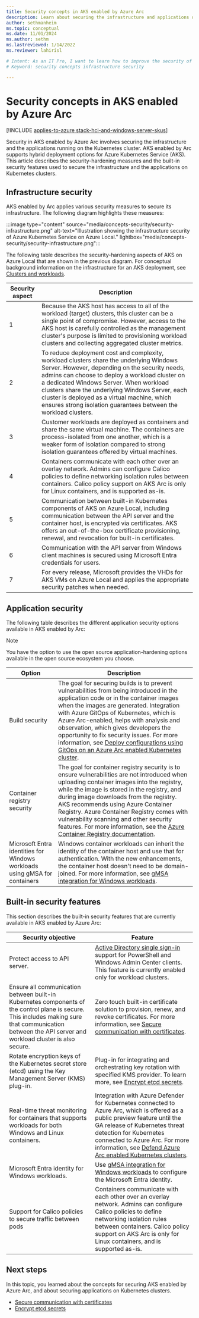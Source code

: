 ```yaml
---
title: Security concepts in AKS enabled by Azure Arc
description: Learn about securing the infrastructure and applications on a Kubernetes cluster in AKS enabled by Arc.
author: sethmanheim
ms.topic: conceptual
ms.date: 11/01/2024
ms.author: sethm 
ms.lastreviewed: 1/14/2022
ms.reviewer: lahirisl

# Intent: As an IT Pro, I want to learn how to improve the security of the applications and infrastructure in AKS enabled by Azure Arc.
# Keyword: security concepts infrastructure security

---
```


# Security concepts in AKS enabled by Azure Arc

[!INCLUDE [applies-to-azure stack-hci-and-windows-server-skus](includes/aks-hci-applies-to-skus/aks-hybrid-applies-to-azure-stack-hci-windows-server-sku.md)]

Security in AKS enabled by Azure Arc involves securing the infrastructure and the applications running on the Kubernetes cluster. AKS enabled by Arc supports hybrid deployment options for Azure Kubernetes Service (AKS). This article describes the security-hardening measures and the built-in security features used to secure the infrastructure and the applications on Kubernetes clusters.

## Infrastructure security

AKS enabled by Arc applies various security measures to secure its infrastructure. The following diagram highlights these measures:

:::image type="content" source="media/concepts-security/security-infrastructure.png" alt-text="Illustration showing the infrastructure security of Azure Kubernetes Service on Azure Local." lightbox="media/concepts-security/security-infrastructure.png":::

The following table describes the security-hardening aspects of AKS on Azure Local that are shown in the previous diagram. For conceptual background information on the infrastructure for an AKS deployment, see [Clusters and workloads](./kubernetes-concepts.md).

| Security aspect |  Description  |
| ------  | --------|
| 1  | Because the AKS host has access to all of the workload (target) clusters, this cluster can be a single point of compromise. However, access to the AKS host is carefully controlled as the management cluster's purpose is limited to provisioning workload clusters and collecting aggregated cluster metrics. |
| 2 | To reduce deployment cost and complexity, workload clusters share the underlying Windows Server. However, depending on the security needs, admins can choose to deploy a workload cluster on a dedicated Windows Server. When workload clusters share the underlying Windows Server, each cluster is deployed as a virtual machine, which ensures strong isolation guarantees between the workload clusters. |
| 3 |  Customer workloads are deployed as containers and share the same virtual machine. The containers are process-isolated from one another, which is a weaker form of isolation compared to strong isolation guarantees offered by virtual machines.  |
| 4 | Containers communicate with each other over an overlay network. Admins can configure Calico policies to define networking isolation rules between containers. Calico policy support on AKS Arc is only for Linux containers, and is supported as-is. |
| 5 | Communication between built-in Kubernetes components of AKS on Azure Local, including communication between the API server and the container host, is encrypted via certificates. AKS offers an out-of-the-box certificate provisioning, renewal, and revocation for built-in certificates.    |
| 6 | Communication with the API server from Windows client machines is secured using Microsoft Entra credentials for users.  |
| 7 | For every release, Microsoft provides the VHDs for AKS VMs on Azure Local and applies the appropriate security patches when needed.  |

## Application security

The following table describes the different application security options available in AKS enabled by Arc:

> [!NOTE]
> You have the option to use the open source application-hardening options available in the open source ecosystem you choose.

| Option |  Description  |
| ------- | -----------|
| Build security | The goal for securing builds is to prevent vulnerabilities from being introduced in the application code or in the container images when the images are generated. Integration with Azure GitOps of Kubernetes, which is Azure Arc-enabled, helps with analysis and observation, which gives developers the opportunity to fix security issues. For more information, see [Deploy configurations using GitOps on an Azure Arc enabled Kubernetes cluster](/azure/azure-arc/kubernetes/tutorial-use-gitops-connected-cluster).  |
| Container registry security| The goal for container registry security is to ensure vulnerabilities are not introduced when uploading container images into the registry, while the image is stored in the registry, and during image downloads from the registry. AKS recommends using Azure Container Registry. Azure Container Registry comes with vulnerability scanning and other security features. For more information, see the [Azure Container Registry documentation](/azure/container-registry/).  |
| Microsoft Entra identities for Windows workloads using gMSA for containers | Windows container workloads can inherit the identity of the container host and use that for authentication. With the new enhancements, the container host doesn't need to be domain-joined. For more information, see [gMSA integration for Windows workloads](./prepare-windows-nodes-gmsa.md). |

## Built-in security features

This section describes the built-in security features that are currently available in AKS enabled by Azure Arc:

|  Security objective  |   Feature  |
|-----------   |  --------- |
| Protect access to API server.  | [Active Directory single sign-in](./ad-sso.md) support for PowerShell and Windows Admin Center clients. This feature is currently enabled only for workload clusters.  |
|  Ensure all communication between built-in Kubernetes components of the control plane is secure. This includes making sure that communication between the API server and workload cluster is also secure.| Zero touch built-in certificate solution to provision, renew, and revoke certificates. For more information, see [Secure communication with certificates](./secure-communication.md). |
| Rotate encryption keys of the Kubernetes secret store (etcd) using the Key Management Server (KMS) plug-in. | Plug-in for integrating and orchestrating key rotation with specified KMS provider. To learn more, see [Encrypt etcd secrets](./encrypt-secrets.md). |
| Real-time threat monitoring for containers that supports workloads for both Windows and Linux containers.  | Integration with Azure Defender for Kubernetes connected to Azure Arc, which is offered as a public preview feature until the GA release of Kubernetes threat detection for Kubernetes connected to Azure Arc. For more information, see [Defend Azure Arc enabled Kubernetes clusters](/azure/security-center/defender-for-kubernetes-azure-arc?tabs=k8s-deploy-asc%2ck8s-verify-asc%2ck8s-remove-arc). |
| Microsoft Entra identity for Windows workloads.  | Use [gMSA integration for Windows workloads](./prepare-windows-nodes-gmsa.md) to configure the Microsoft Entra identity. |
| Support for Calico policies to secure traffic between pods  | Containers communicate with each other over an overlay network. Admins can configure Calico policies to define networking isolation rules between containers. Calico policy support on AKS Arc is only for Linux containers, and is supported as-is. |

## Next steps

In this topic, you learned about the concepts for securing AKS enabled by Azure Arc, and about securing applications on Kubernetes clusters.

- [Secure communication with certificates](./secure-communication.md)
- [Encrypt etcd secrets](./encrypt-secrets.md)
